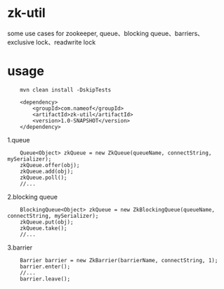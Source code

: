 # zk-util
some use cases for zookeeper, queue、blocking queue、barriers、exclusive lock、readwrite lock

# usage
```
    mvn clean install -DskipTests
```
```
    <dependency>
        <groupId>com.nameof</groupId>
        <artifactId>zk-util</artifactId>
        <version>1.0-SNAPSHOT</version>
    </dependency>
```
1.queue
```
    Queue<Object> zkQueue = new ZkQueue(queueName, connectString, mySerializer);
    zkQueue.offer(obj);
    zkQueue.add(obj);
    zkQueue.poll();
    //...
```
2.blocking queue
```
    BlockingQueue<Object> zkQueue = new ZkBlockingQueue(queueName, connectString, mySerializer);
    zkQueue.put(obj);
    zkQueue.take();
    //...
```
3.barrier
```
    Barrier barrier = new ZkBarrier(barrierName, connectString, 1);
    barrier.enter();
    //...
    barrier.leave();
```
